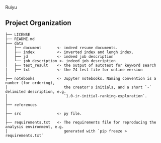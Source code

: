Ruiyu



Project Organization
------------

    ├── LICENSE
    ├── README.md         
    ├── data
    │   ├── document       <- indeed resume documents.
    │   ├── index          <- inverted index and lengh index.
    │   ├── jd             <- indeed job description 
    │   └── job_description <- indeed job description	
    │   ├── test_result	   <- the output of autotest for keyword search
    |   ├── txt            <- the 74 test file for online version
    |
    ├── notebooks          <- Jupyter notebooks. Naming convention is a number (for ordering),
    │                         the creator's initials, and a short `-` delimited description, e.g.
    │                         `1.0-ir-initial-ranking-exploration`.
    │
    ├── references          
    │
    ├── src                <- py file.
    │   
    ├── requirements.txt   <- The requirements file for reproducing the analysis environment, e.g.
    │                         generated with `pip freeze > requirements.txt`
